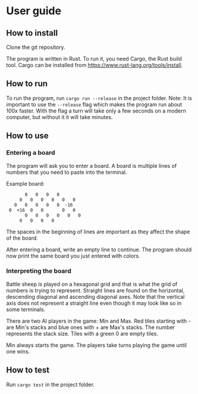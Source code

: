 # User guide

## How to install

Clone the git repository.

The program is written in Rust. To run it, you need Cargo, the Rust build tool. Cargo can be installed from https://www.rust-lang.org/tools/install.

## How to run

To run the program, run `cargo run --release` in the project folder. Note: It is important to use the `--release` flag which makes the program run about 100x faster. With the flag a turn will take only a few seconds on a modern computer, but without it it will take minutes.

## How to use

### Entering a board

The program will ask you to enter a board. A board is multiple lines of numbers that you need to paste into the terminal.

Example board:

```
       0   0   0   0
     0   0   0   0   0   0
   0   0   0   0   0  -16
 0  +16  0   0       0   0
       0   0   0   0   0   0
     0   0   0   0
```

The spaces in the beginning of lines are important as they affect the shape of the board.

After entering a board, write an empty line to continue. The program should now print the same board you just entered with colors.

### Interpreting the board

Battle sheep is played on a hexagonal grid and that is what the grid of numbers is trying to represent. Straight lines are found on the horizontal, descending diagonal and ascending diagonal axes. Note that the vertical axis does not represent a straight line even though it may look like so in some terminals.

There are two AI players in the game: Min and Max. Red tiles starting with - are Min's stacks and blue ones with + are Max's stacks. The number represents the stack size. Tiles with a green 0 are empty tiles.

Min always starts the game. The players take turns playing the game until one wins.

## How to test

Run `cargo test` in the project folder.
